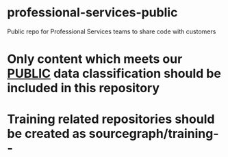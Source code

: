 # professional-services-public
Public repo for Professional Services teams to share code with customers

# Only content which meets our [PUBLIC](https://www.notion.so/sourcegraph/Data-Management-Policy-813c2f62396f4ad98813176cf7f15a62?pvs=4#20b89a8060274e2590e43995051ba825) data classification should be included in this repository

# Training related repositories should be created as sourcegraph/training-<product>-<topic>

